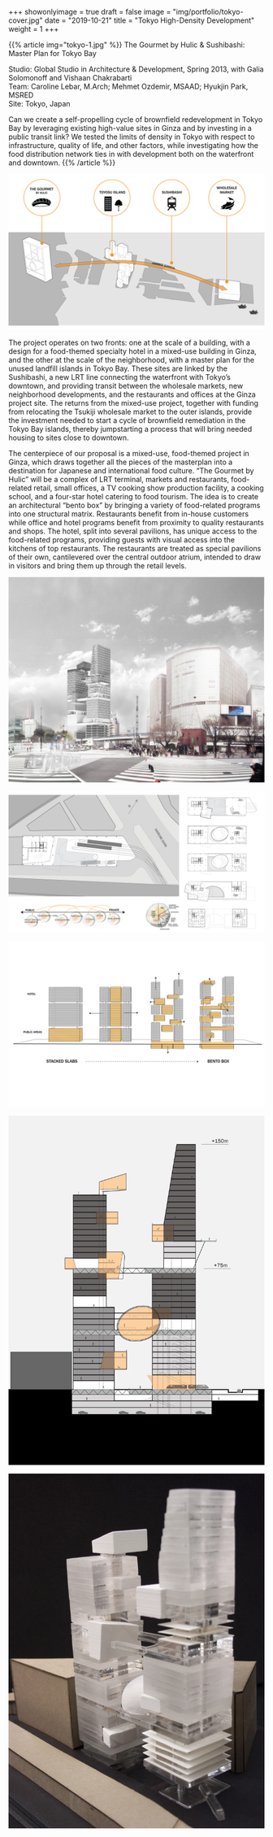+++
showonlyimage = true
draft = false
image = "img/portfolio/tokyo-cover.jpg"
date = "2019-10-21"
title = "Tokyo High-Density Development"
weight = 1
+++

{{% article img="tokyo-1.jpg" %}}
The Gourmet by Hulic & Sushibashi: Master Plan for Tokyo Bay

Studio: Global Studio in Architecture & Development, Spring 2013, with Galia Solomonoff and Vishaan Chakrabarti  
Team: Caroline Lebar, M.Arch; Mehmet Ozdemir, MSAAD; Hyukjin Park, MSRED  
Site: Tokyo, Japan  

Can we create a self-propelling cycle of brownfield redevelopment in Tokyo Bay by leveraging existing high-value sites in Ginza and by investing in a public transit link?  We tested the limits of density in Tokyo with respect to infrastructure, quality of life, and other factors, while investigating how the food distribution network ties in with development both on the waterfront and downtown.
{{% /article %}}

![Master plan diagram](tokyo-3.jpg)

The project operates on two fronts: one at the scale of a building, with a design for a food-themed specialty hotel in a mixed-use building in Ginza, and the other at the scale of the neighborhood, with a master plan for the unused landfill islands in Tokyo Bay.  These sites are linked by the Sushibashi, a new LRT line connecting the waterfront with Tokyo’s downtown, and providing transit between the wholesale markets, new neighborhood developments, and the restaurants and offices at the Ginza project site.  The returns from the mixed-use project, together with funding from relocating the Tsukiji wholesale market to the outer islands, provide the investment needed to start a cycle of brownfield remediation in the Tokyo Bay islands, thereby jumpstarting a process that will bring needed housing to sites close to downtown.

The centerpiece of our proposal is a mixed-use, food-themed project in Ginza, which draws together all the pieces of the masterplan into a destination for Japanese and international food culture.  “The Gourmet by Hulic” will be a complex of LRT terminal, markets and restaurants, food-related retail, small offices, a TV cooking show production facility, a cooking school, and a four-star hotel catering to food tourism.  The idea is to create an architectural “bento box” by bringing a variety of food-related programs into one structural matrix.  Restaurants benefit from in-house customers while office and hotel programs benefit from proximity to quality restaurants and shops.  The hotel, split into several pavilions, has unique access to the food-related programs, providing guests with visual access into the kitchens of top restaurants.  The restaurants are treated as special pavilions of their own, cantilevered over the central outdoor atrium, intended to draw in visitors and bring them up through the retail levels.

![Rendering of The Gourmet by Hulic](tokyo-4.jpg)

![Floor plans for The Gourmet by Hulic](tokyo-2.jpg)

![Building program concept diagram](tokyo-5.jpg)

![Building section concept diagram](tokyo-6.jpg)

![Physical model of The Gourmet by Hulic](tokyo-7.jpg)
